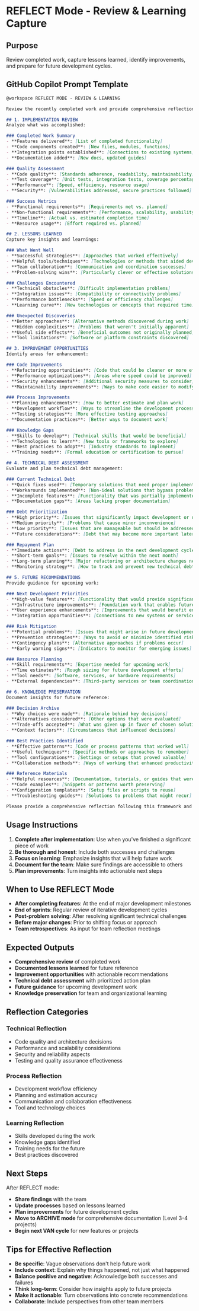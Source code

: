 # REFLECT Mode - Review & Learning Capture

## Purpose
Review completed work, capture lessons learned, identify improvements, and prepare for future development cycles.

## GitHub Copilot Prompt Template

```markdown
@workspace REFLECT MODE - REVIEW & LEARNING

Review the recently completed work and provide comprehensive reflection: [SPECIFIC FEATURE/SPRINT/MILESTONE]

## 1. IMPLEMENTATION REVIEW
Analyze what was accomplished:

### Completed Work Summary
- **Features delivered**: [List of completed functionality]
- **Code components created**: [New files, modules, functions]
- **Integration points established**: [Connections to existing systems]
- **Documentation added**: [New docs, updated guides]

### Quality Assessment
- **Code quality**: [Standards adherence, readability, maintainability]
- **Test coverage**: [Unit tests, integration tests, coverage percentage]
- **Performance**: [Speed, efficiency, resource usage]
- **Security**: [Vulnerabilities addressed, secure practices followed]

### Success Metrics
- **Functional requirements**: [Requirements met vs. planned]
- **Non-functional requirements**: [Performance, scalability, usability]
- **Timeline**: [Actual vs. estimated completion time]
- **Resource usage**: [Effort required vs. planned]

## 2. LESSONS LEARNED
Capture key insights and learnings:

### What Went Well
- **Successful strategies**: [Approaches that worked effectively]
- **Helpful tools/techniques**: [Technologies or methods that aided development]
- **Team collaboration**: [Communication and coordination successes]
- **Problem-solving wins**: [Particularly clever or effective solutions]

### Challenges Encountered
- **Technical obstacles**: [Difficult implementation problems]
- **Integration issues**: [Compatibility or connectivity problems]
- **Performance bottlenecks**: [Speed or efficiency challenges]
- **Learning curve**: [New technologies or concepts that required time]

### Unexpected Discoveries
- **Better approaches**: [Alternative methods discovered during work]
- **Hidden complexities**: [Problems that weren't initially apparent]
- **Useful side effects**: [Beneficial outcomes not originally planned]
- **Tool limitations**: [Software or platform constraints discovered]

## 3. IMPROVEMENT OPPORTUNITIES
Identify areas for enhancement:

### Code Improvements
- **Refactoring opportunities**: [Code that could be cleaner or more efficient]
- **Performance optimizations**: [Areas where speed could be improved]
- **Security enhancements**: [Additional security measures to consider]
- **Maintainability improvements**: [Ways to make code easier to modify]

### Process Improvements
- **Planning enhancements**: [How to better estimate and plan work]
- **Development workflow**: [Ways to streamline the development process]
- **Testing strategies**: [More effective testing approaches]
- **Documentation practices**: [Better ways to document work]

### Knowledge Gaps
- **Skills to develop**: [Technical skills that would be beneficial]
- **Technologies to learn**: [New tools or frameworks to explore]
- **Best practices to adopt**: [Industry standards to implement]
- **Training needs**: [Formal education or certification to pursue]

## 4. TECHNICAL DEBT ASSESSMENT
Evaluate and plan technical debt management:

### Current Technical Debt
- **Quick fixes used**: [Temporary solutions that need proper implementation]
- **Workarounds implemented**: [Non-ideal solutions that bypass problems]
- **Incomplete features**: [Functionality that was partially implemented]
- **Documentation gaps**: [Areas lacking proper documentation]

### Debt Prioritization
- **High priority**: [Issues that significantly impact development or users]
- **Medium priority**: [Problems that cause minor inconvenience]
- **Low priority**: [Issues that are manageable but should be addressed eventually]
- **Future considerations**: [Debt that may become more important later]

### Repayment Plan
- **Immediate actions**: [Debt to address in the next development cycle]
- **Short-term goals**: [Issues to resolve within the next month]
- **Long-term planning**: [Major refactoring or architecture changes needed]
- **Monitoring strategy**: [How to track and prevent new technical debt]

## 5. FUTURE RECOMMENDATIONS
Provide guidance for upcoming work:

### Next Development Priorities
- **High-value features**: [Functionality that would provide significant benefit]
- **Infrastructure improvements**: [Foundation work that enables future development]
- **User experience enhancements**: [Improvements that would benefit end users]
- **Integration opportunities**: [Connections to new systems or services]

### Risk Mitigation
- **Potential problems**: [Issues that might arise in future development]
- **Prevention strategies**: [Ways to avoid or minimize identified risks]
- **Contingency plans**: [Alternative approaches if problems occur]
- **Early warning signs**: [Indicators to monitor for emerging issues]

### Resource Planning
- **Skill requirements**: [Expertise needed for upcoming work]
- **Time estimates**: [Rough sizing for future development efforts]
- **Tool needs**: [Software, services, or hardware requirements]
- **External dependencies**: [Third-party services or team coordination needed]

## 6. KNOWLEDGE PRESERVATION
Document insights for future reference:

### Decision Archive
- **Why choices were made**: [Rationale behind key decisions]
- **Alternatives considered**: [Other options that were evaluated]
- **Trade-offs accepted**: [What was given up in favor of chosen solutions]
- **Context factors**: [Circumstances that influenced decisions]

### Best Practices Identified
- **Effective patterns**: [Code or process patterns that worked well]
- **Useful techniques**: [Specific methods or approaches to remember]
- **Tool configurations**: [Settings or setups that proved valuable]
- **Collaboration methods**: [Ways of working that enhanced productivity]

### Reference Materials
- **Helpful resources**: [Documentation, tutorials, or guides that were useful]
- **Code examples**: [Snippets or patterns worth preserving]
- **Configuration templates**: [Setup files or scripts to reuse]
- **Troubleshooting guides**: [Solutions to problems that might recur]

Please provide a comprehensive reflection following this framework and save insights for future reference.
```

## Usage Instructions

1. **Complete after implementation**: Use when you've finished a significant piece of work
2. **Be thorough and honest**: Include both successes and challenges
3. **Focus on learning**: Emphasize insights that will help future work
4. **Document for the team**: Make sure findings are accessible to others
5. **Plan improvements**: Turn insights into actionable next steps

## When to Use REFLECT Mode

- **After completing features**: At the end of major development milestones
- **End of sprints**: Regular review of iterative development cycles
- **Post-problem solving**: After resolving significant technical challenges
- **Before major changes**: Prior to shifting focus or approach
- **Team retrospectives**: As input for team reflection meetings

## Expected Outputs

- **Comprehensive review** of completed work
- **Documented lessons learned** for future reference
- **Improvement opportunities** with actionable recommendations
- **Technical debt assessment** with prioritized action plan
- **Future guidance** for upcoming development work
- **Knowledge preservation** for team and organizational learning

## Reflection Categories

### Technical Reflection
- Code quality and architecture decisions
- Performance and scalability considerations
- Security and reliability aspects
- Testing and quality assurance effectiveness

### Process Reflection
- Development workflow efficiency
- Planning and estimation accuracy
- Communication and collaboration effectiveness
- Tool and technology choices

### Learning Reflection
- Skills developed during the work
- Knowledge gaps identified
- Training needs for the future
- Best practices discovered

## Next Steps

After REFLECT mode:
- **Share findings** with the team
- **Update processes** based on lessons learned
- **Plan improvements** for future development cycles
- **Move to ARCHIVE mode** for comprehensive documentation (Level 3-4 projects)
- **Begin next VAN cycle** for new features or projects

## Tips for Effective Reflection

- **Be specific**: Vague observations don't help future work
- **Include context**: Explain why things happened, not just what happened
- **Balance positive and negative**: Acknowledge both successes and failures
- **Think long-term**: Consider how insights apply to future projects
- **Make it actionable**: Turn observations into concrete recommendations
- **Collaborate**: Include perspectives from other team members 